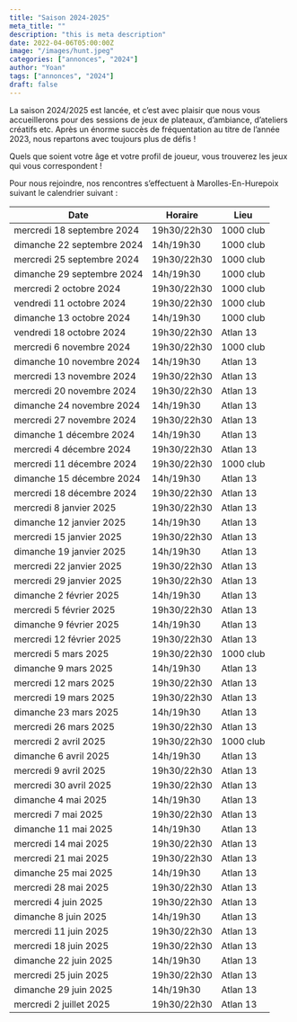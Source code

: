 ```yaml
---
title: "Saison 2024-2025"
meta_title: ""
description: "this is meta description"
date: 2022-04-06T05:00:00Z
image: "/images/hunt.jpeg"
categories: ["annonces", "2024"]
author: "Yoan"
tags: ["annonces", "2024"]
draft: false
---
```


La saison 2024/2025 est lancée, et c’est avec plaisir que nous vous accueillerons pour des sessions de jeux de plateaux, d’ambiance, d’ateliers créatifs etc.
Après un énorme succès de fréquentation au titre de l’année 2023, nous repartons avec toujours plus de défis !

Quels que soient votre âge et votre profil de joueur, vous trouverez les jeux qui vous correspondent !

Pour nous rejoindre, nos rencontres s’effectuent à Marolles-En-Hurepoix suivant le calendrier suivant :

| Date                      | Horaire      | Lieu      |
|---------------------------|--------------|-----------|
| mercredi 18 septembre 2024| 19h30/22h30  | 1000 club |
| dimanche 22 septembre 2024| 14h/19h30    | 1000 club |
| mercredi 25 septembre 2024| 19h30/22h30  | 1000 club |
| dimanche 29 septembre 2024| 14h/19h30    | 1000 club |
| mercredi 2 octobre 2024   | 19h30/22h30  | 1000 club |
| vendredi 11 octobre 2024  | 19h30/22h30  | 1000 club |
| dimanche 13 octobre 2024  | 14h/19h30    | 1000 club |
| vendredi 18 octobre 2024  | 19h30/22h30  | Atlan 13  |
| mercredi 6 novembre 2024  | 19h30/22h30  | 1000 club |
| dimanche 10 novembre 2024 | 14h/19h30    | Atlan 13  |
| mercredi 13 novembre 2024 | 19h30/22h30  | Atlan 13  |
| mercredi 20 novembre 2024 | 19h30/22h30  | Atlan 13  |
| dimanche 24 novembre 2024 | 14h/19h30    | Atlan 13  |
| mercredi 27 novembre 2024 | 19h30/22h30  | Atlan 13  |
| dimanche 1 décembre 2024  | 14h/19h30    | Atlan 13  |
| mercredi 4 décembre 2024  | 19h30/22h30  | Atlan 13  |
| mercredi 11 décembre 2024 | 19h30/22h30  | 1000 club |
| dimanche 15 décembre 2024 | 14h/19h30    | Atlan 13  |
| mercredi 18 décembre 2024 | 19h30/22h30  | Atlan 13  |
| mercredi 8 janvier 2025   | 19h30/22h30  | Atlan 13  |
| dimanche 12 janvier 2025  | 14h/19h30    | Atlan 13  |
| mercredi 15 janvier 2025  | 19h30/22h30  | Atlan 13  |
| dimanche 19 janvier 2025  | 14h/19h30    | Atlan 13  |
| mercredi 22 janvier 2025  | 19h30/22h30  | Atlan 13  |
| mercredi 29 janvier 2025  | 19h30/22h30  | Atlan 13  |
| dimanche 2 février 2025   | 14h/19h30    | Atlan 13  |
| mercredi 5 février 2025   | 19h30/22h30  | Atlan 13  |
| dimanche 9 février 2025   | 14h/19h30    | Atlan 13  |
| mercredi 12 février 2025  | 19h30/22h30  | Atlan 13  |
| mercredi 5 mars 2025      | 19h30/22h30  | 1000 club |
| dimanche 9 mars 2025      | 14h/19h30    | Atlan 13  |
| mercredi 12 mars 2025     | 19h30/22h30  | Atlan 13  |
| mercredi 19 mars 2025     | 19h30/22h30  | Atlan 13  |
| dimanche 23 mars 2025     | 14h/19h30    | Atlan 13  |
| mercredi 26 mars 2025     | 19h30/22h30  | Atlan 13  |
| mercredi 2 avril 2025     | 19h30/22h30  | 1000 club |
| dimanche 6 avril 2025     | 14h/19h30    | Atlan 13  |
| mercredi 9 avril 2025     | 19h30/22h30  | Atlan 13  |
| mercredi 30 avril 2025    | 19h30/22h30  | Atlan 13  |
| dimanche 4 mai 2025       | 14h/19h30    | Atlan 13  |
| mercredi 7 mai 2025       | 19h30/22h30  | Atlan 13  |
| dimanche 11 mai 2025      | 14h/19h30    | Atlan 13  |
| mercredi 14 mai 2025      | 19h30/22h30  | Atlan 13  |
| mercredi 21 mai 2025      | 19h30/22h30  | Atlan 13  |
| dimanche 25 mai 2025      | 14h/19h30    | Atlan 13  |
| mercredi 28 mai 2025      | 19h30/22h30  | Atlan 13  |
| mercredi 4 juin 2025      | 19h30/22h30  | Atlan 13  |
| dimanche 8 juin 2025      | 14h/19h30    | Atlan 13  |
| mercredi 11 juin 2025     | 19h30/22h30  | Atlan 13  |
| mercredi 18 juin 2025     | 19h30/22h30  | Atlan 13  |
| dimanche 22 juin 2025     | 14h/19h30    | Atlan 13  |
| mercredi 25 juin 2025     | 19h30/22h30  | Atlan 13  |
| dimanche 29 juin 2025     | 14h/19h30    | Atlan 13  |
| mercredi 2 juillet 2025   | 19h30/22h30  | Atlan 13  |
